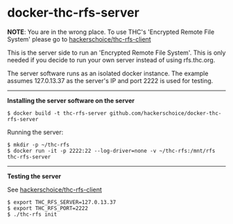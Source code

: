 # docker-thc-rfs-server

**NOTE**: You are in the wrong place. To use THC's 'Encrypted Remote File System' please go to [hackerschoice/thc-rfs-client](https://github.com/hackerschoice/thc-rfs-client)

This is the server side to run an 'Encrypted Remote File System'. This is only needed if you decide to run your own server instead of using rfs.thc.org.

The server software runs as an isolated docker instance. The example assumes 127.0.13.37 as the server's IP and port 2222 is used for testing.

---
**Installing the server software on the server**

```
$ docker build -t thc-rfs-server github.com/hackerschoice/docker-thc-rfs-server
```

Running the server:
```
$ mkdir -p ~/thc-rfs
$ docker run -it -p 2222:22 --log-driver=none -v ~/thc-rfs:/mnt/rfs thc-rfs-server
```

---
**Testing the server**

See [hackerschoice/thc-rfs-client](https://github.com/hackerschoice/thc-rfs-client)

```
$ export THC_RFS_SERVER=127.0.13.37
$ export THC_RFS_PORT=2222
$ ./thc-rfs init
```
